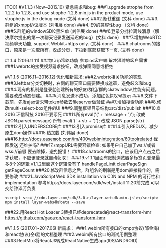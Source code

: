[TOC]
#V1.1.3 (Now~2016.10) 紧急需求和bug:
###1.upgrade strophe from 1.2.2 to 1.2.8, and use strophe-1.2.8.min.js in the product mode, use strophe.js in the debug mode (文科 done)
###2.断线重连 (文科 done)
###3.群组的xmpp协议版本  (刘伟展 done)
###4.IE9的兼容性bug （文科 done）
###5.群组的windowSDK:黑名单 (刘伟展 done)
###6.登录分批拉离线消息（解决摩尔提出的第一次聊天记录发送延迟的bug）(文科 done）
###7.增加WebRTC视频聊天功能, support Webkit+https only. (文科 done）
###8.chatrooms的接口，原来是一次取所有，改成分页，下拉到底部获取下一页. (文科 done）

#1.1.4 (2016.11.11)
###加入ip策略功能 参考ios客户端 解决猎聘的客户需求
###1.webrtc的接受视频请求按钮，改成弹窗同意或拒绝

#V1.1.5 (2016.11~2016.12) 优化和新需求:
###2.webrtc相关功能的实现
###3.leftbar分类切换时，右侧的聊天窗口需要替换成遮罩，避免歧义和bug
###4.现有的机制是登录就创建所有的好友/群组/群的chatwindow,性能有问题。需要改成动态创建。
###5.消息发送不成功，添加红色惊叹号提示
###6.文件下载前，先发ajax请求带token参数去fileserver做验证
###7.增加搜索功能
###8.修改multi-select-box组件的UI
###9.调整框架目录结构:src/dist/publish
###10.© 2016 环信科技  2016不要写死
###11.所有eval('(' + message + ')');  改成 JSON.parse(message)  所有 eval('(' + str + ')');  改成 JSON.parse(str)  
###12.引入UNDERSCORE库
###13.引入promise库
###14.引入REDUX，减少原生dom操作
###15.热加载 (刘伟展 done)
###16.http://docs.easemob.com/im/400webimintegration/60toolrelated 截图发送 还维护吗?
###17.xmppURL需要容错检查: 如果用户自己加了ws://或者wss://前缀 要去除掉，避免报错！
###18.chatrooms的接口，应该用户点击之后才获取，不应该登录就自动获取！
###19.v1.1.1里面有限制浏览器多标签页登录最多8个的逻辑 v1.1.2里面这个逻辑没有了  handlePageLimit clearPageSign getPageCount
###20.修改群信息之后，群组名的刷新是用dom直接操作的，需要修改
###21.JavaScript Web SDK installation via CDN and NPM 的可行性和implementation 参考https://docs.layer.com/sdk/web/install 11.20前完成 可以交给钟泽芳负责

```
<script src='//cdn.layer.com/sdk/3.0.n/layer-websdk.min.js'></script>
npm install layer-websdk@beta --save
```
###22.用React Hot Loader 3替换已经deprecated的react-transform-hmr https://github.com/gaearon/react-transform-hmr

#V1.1.5 (2017.01~2017.06) 新需求：
###1.webim所有接口的xmpp协议(邹金海)和react协议(仝瑶)的文档整理
###2.webim所有接口的测试用例整理
###3.RectMix:将ReactJS转成ReactNative生成app(IOS/ANDROID)


 